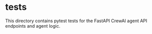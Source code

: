 # tests

This directory contains pytest tests for the FastAPI CrewAI agent API endpoints and agent logic. 